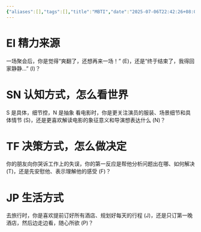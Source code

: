 ```yaml
---
{"aliases":[],"tags":[],"title":"MBTI","date":"2025-07-06T22:42:26+08:00","date_modify":"2025-07-06T22:48:22+08:00","dg-publish":true,"permalink":"/Publish/04_社科知识/MBTI/","dgPassFrontmatter":true,"created":"2025-07-06T22:42:26+08:00","updated":"2025-07-06T22:48:22+08:00"}
---
```



# EI 精力来源

一场聚会后，你是觉得“爽翻了，还想再来一场！” (E)，还是“终于结束了，我得回家静静…” (I)？

# SN 认知方式，怎么看世界

S 是具体，细节控，N 是抽象
看电影时，你是更关注演员的服装、场景细节和具体情节 (S)，还是更喜欢解读电影的象征意义和导演想表达什么 (N)？

# TF 决策方式，怎么做决定

你的朋友向你哭诉工作上的失误，你的第一反应是帮他分析问题出在哪、如何解决 (T)，还是先安慰他、表示理解他的感受 (F)？

# JP 生活方式

去旅行时，你是喜欢提前订好所有酒店、规划好每天的行程 (J)，还是只订第一晚酒店，然后边走边看，随心所欲 (P)？
